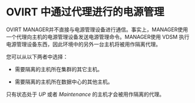 # OVIRT 中通过代理进行的电源管理

OVIRT
MANAGER并不直接与电源管理设备进行通信。事实上，MANAGER使用一个代理向主机的电源管理设备发送电源管理命令。MANAGER使用
VDSM 执行电源管理设备东西，因此环境中的另外一台主机将被用作隔离代理。

您可以从以下两者中选择：

-   需要隔离的主机所在集群的其它主机。

-   需要隔离的主机所在数据中心的其他主机。

只有状态处于 *UP* 或者 *Maintenance* 的主机才会被用作隔离的代理。
